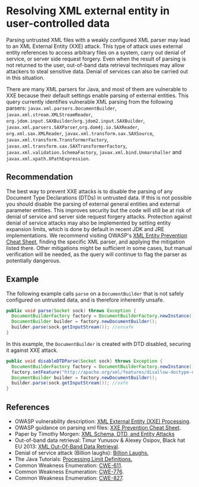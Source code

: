 # Resolving XML external entity in user-controlled data
Parsing untrusted XML files with a weakly configured XML parser may lead to an XML External Entity (XXE) attack. This type of attack uses external entity references to access arbitrary files on a system, carry out denial of service, or server side request forgery. Even when the result of parsing is not returned to the user, out-of-band data retrieval techniques may allow attackers to steal sensitive data. Denial of services can also be carried out in this situation.

There are many XML parsers for Java, and most of them are vulnerable to XXE because their default settings enable parsing of external entities. This query currently identifies vulnerable XML parsing from the following parsers: `javax.xml.parsers.DocumentBuilder`, `javax.xml.stream.XMLStreamReader`, `org.jdom.input.SAXBuilder`/`org.jdom2.input.SAXBuilder`, `javax.xml.parsers.SAXParser`,`org.dom4j.io.SAXReader`, `org.xml.sax.XMLReader`, `javax.xml.transform.sax.SAXSource`, `javax.xml.transform.TransformerFactory`, `javax.xml.transform.sax.SAXTransformerFactory`, `javax.xml.validation.SchemaFactory`, `javax.xml.bind.Unmarshaller` and `javax.xml.xpath.XPathExpression`.


## Recommendation
The best way to prevent XXE attacks is to disable the parsing of any Document Type Declarations (DTDs) in untrusted data. If this is not possible you should disable the parsing of external general entities and external parameter entities. This improves security but the code will still be at risk of denial of service and server side request forgery attacks. Protection against denial of service attacks may also be implemented by setting entity expansion limits, which is done by default in recent JDK and JRE implementations. We recommend visiting OWASP's [XML Entity Prevention Cheat Sheet](https://cheatsheetseries.owasp.org/cheatsheets/XML_External_Entity_Prevention_Cheat_Sheet.html#java), finding the specific XML parser, and applying the mitigation listed there. Other mitigations might be sufficient in some cases, but manual verification will be needed, as the query will continue to flag the parser as potentially dangerous.


## Example
The following example calls `parse` on a `DocumentBuilder` that is not safely configured on untrusted data, and is therefore inherently unsafe.


```java
public void parse(Socket sock) throws Exception {
  DocumentBuilderFactory factory = DocumentBuilderFactory.newInstance();
  DocumentBuilder builder = factory.newDocumentBuilder();
  builder.parse(sock.getInputStream()); //unsafe
}

```
In this example, the `DocumentBuilder` is created with DTD disabled, securing it against XXE attack.


```java
public void disableDTDParse(Socket sock) throws Exception {
  DocumentBuilderFactory factory = DocumentBuilderFactory.newInstance();
  factory.setFeature("http://apache.org/xml/features/disallow-doctype-decl", true);
  DocumentBuilder builder = factory.newDocumentBuilder();
  builder.parse(sock.getInputStream()); //safe
}

```

## References
* OWASP vulnerability description: [XML External Entity (XXE) Processing](https://www.owasp.org/index.php/XML_External_Entity_(XXE)_Processing).
* OWASP guidance on parsing xml files: [XXE Prevention Cheat Sheet](https://cheatsheetseries.owasp.org/cheatsheets/XML_External_Entity_Prevention_Cheat_Sheet.html#java).
* Paper by Timothy Morgen: [XML Schema, DTD, and Entity Attacks](https://research.nccgroup.com/2014/05/19/xml-schema-dtd-and-entity-attacks-a-compendium-of-known-techniques/)
* Out-of-band data retrieval: Timur Yunusov &amp; Alexey Osipov, Black hat EU 2013: [XML Out-Of-Band Data Retrieval](https://www.slideshare.net/qqlan/bh-ready-v4).
* Denial of service attack (Billion laughs): [Billion Laughs.](https://en.wikipedia.org/wiki/Billion_laughs)
* The Java Tutorials: [Processing Limit Definitions.](https://docs.oracle.com/javase/tutorial/jaxp/limits/limits.html)
* Common Weakness Enumeration: [CWE-611](https://cwe.mitre.org/data/definitions/611.html).
* Common Weakness Enumeration: [CWE-776](https://cwe.mitre.org/data/definitions/776.html).
* Common Weakness Enumeration: [CWE-827](https://cwe.mitre.org/data/definitions/827.html).
